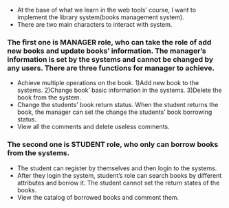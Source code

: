 * At the base of what we learn in the web tools’ course, I want to implement the library system(books management system).
* There are two main characters to interact with system. 
### The first one is MANAGER role, who can take the role of add new books and update books’ information. The manager’s information is set by the systems and cannot be changed by any users. There are three functions for manager to achieve. 
* Achieve multiple operations on the book. 1)Add new book to the systems. 2)Change book’ basic information in the systems. 3)Delete the book from the system.
* Change the students’ book return status. When the student returns the book, the manager can set the change the students’ book borrowing status.
* View all the comments and delete useless comments.

 
### The second one is STUDENT role, who only can borrow books from the systems. 
*	The student can register by themselves and then login to the systems. 
* After they login the system, student’s role can search books by different attributes and borrow it. The student cannot set the return states of the books.
* View the catalog of borrowed books and comment them.

